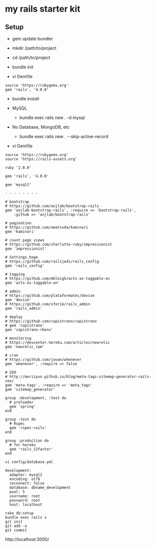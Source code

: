 # my rails starter kit

## Setup

- gem update bundler

- mkdir /path/to/project

- cd /path/to/project

- bundle init

- vi Gemfile

```
source 'https://rubygems.org'
gem 'rails', '4.0.0'
```

- bundle install

- MySQL
  - bundle exec rails new . -d mysql

- No Database, MongoDB, etc
  - bundle exec rails new . --skip-active-record

- vi Gemfile

```
source 'https://rubygems.org'
source 'https://rails-assets.org'

ruby '2.0.0'

gem 'rails', '4.0.0'

gem 'mysql2'

- - - - - - - -

# bootstrap
# https://github.com/anjlab/bootstrap-rails
gem 'anjlab-bootstrap-rails', :require => 'bootstrap-rails',
    :github => 'anjlab/bootstrap-rails'

# pagination
# https://github.com/amatsuda/kaminari
gem 'kaminari'

# count page views
# https://github.com/charlotte-ruby/impressionist
gem 'impressionist'

# Settings.hoge
# https://github.com/railsjedi/rails_config
gem 'rails_config'

# tagging
# https://github.com/mbleigh/acts-as-taggable-on
gem 'acts-as-taggable-on'

# admin
# https://github.com/plataformatec/devise
gem 'devise'
# https://github.com/sferik/rails_admin
gem 'rails_admin'

# deploy
# https://github.com/capistrano/capistrano
# gem 'capistrano'
gem 'capistrano-rbenv'

# monitoring
# https://devcenter.heroku.com/articles/newrelic
gem 'newrelic_rpm'

# cron
# https://github.com/javan/whenever
gem 'whenever', :require => false

# SEO
# http://morizyun.github.io/blog/meta-tags-sitemap-generator-rails-seo/
gem 'meta-tags', :require => 'meta_tags'
gem 'sitemap_generator'

group :development, :test do
  # preloader
  gem 'spring'
end

group :test do
  # Rspec
  gem 'rspec-rails'
end

group :production do
  # for heroku
  gem 'rails_12factor'
end
```

```
vi config/database.yml
```

```
development:
  adapter: mysql2
  encoding: utf8
  reconnect: false
  database: dbname_development
  pool: 5
  username: root
  password: root
  host: localhost
```

```
rake db:setup
bundle exec rails s
git init
git add -a
git commit
```

http://localhost:3000/


